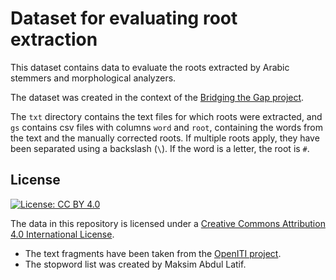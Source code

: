 # Dataset for evaluating root extraction

This dataset contains data to evaluate the roots extracted by Arabic
stemmers and morphological analyzers.

The dataset was created in the context of the [Bridging the Gap project](https://www.esciencecenter.nl/project/bridging-the-gap).

The `txt` directory contains the text files for which roots were extracted,
and `gs` contains csv files with columns `word` and `root`, containing the words
from the text and the manually corrected roots. If multiple roots apply, they
have been separated using a backslash (`\`). If the word is a letter, the root is `#`.

## License

[![License: CC BY 4.0](https://i.creativecommons.org/l/by/4.0/88x31.png)](https://creativecommons.org/licenses/by/4.0/)

The data in this repository is licensed under a [Creative Commons Attribution 4.0 International License](https://creativecommons.org/licenses/by/4.0/).

* The text fragments have been taken from the [OpenITI project](https://alraqmiyyat.github.io/OpenITI/).
* The stopword list was created by Maksim Abdul Latif.
